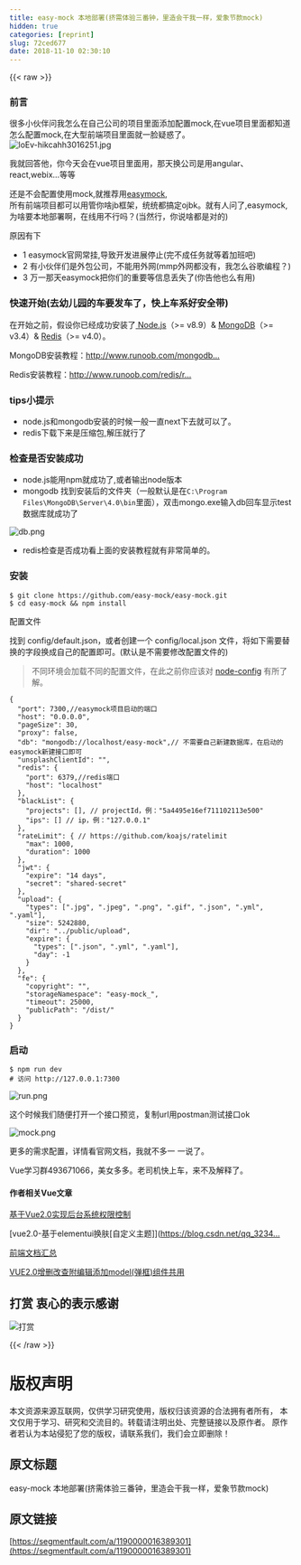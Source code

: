 ```yaml
---
title: easy-mock 本地部署(挤需体验三番钟，里造会干我一样，爱象节款mock)
hidden: true
categories: [reprint]
slug: 72ced677
date: 2018-11-10 02:30:10
---
```


{{< raw >}}
<h3 id="articleHeader0">&#x524D;&#x8A00;</h3><p>&#x5F88;&#x591A;&#x5C0F;&#x4F19;&#x4F34;&#x95EE;&#x6211;&#x600E;&#x4E48;&#x5728;&#x81EA;&#x5DF1;&#x516C;&#x53F8;&#x7684;&#x9879;&#x76EE;&#x91CC;&#x9762;&#x6DFB;&#x52A0;&#x914D;&#x7F6E;mock,&#x5728;vue&#x9879;&#x76EE;&#x91CC;&#x9762;&#x90FD;&#x77E5;&#x9053;&#x600E;&#x4E48;&#x914D;&#x7F6E;mock,&#x5728;&#x5927;&#x578B;&#x524D;&#x7AEF;&#x9879;&#x76EE;&#x91CC;&#x9762;&#x5C31;&#x4E00;&#x8138;&#x7591;&#x60D1;&#x4E86;&#x3002;<br><span class="img-wrap"><img data-src="/img/remote/1460000016389304?w=330&amp;h=331" src="https://static.alili.tech/img/remote/1460000016389304?w=330&amp;h=331" alt="loEv-hikcahh3016251.jpg" title="loEv-hikcahh3016251.jpg" style="cursor:pointer;display:inline"></span></p><p>&#x6211;&#x5C31;&#x56DE;&#x7B54;&#x4ED6;&#xFF0C;&#x4F60;&#x4ECA;&#x5929;&#x4F1A;&#x5728;vue&#x9879;&#x76EE;&#x91CC;&#x9762;&#x7528;&#xFF0C;&#x90A3;&#x5929;&#x6362;&#x516C;&#x53F8;&#x662F;&#x7528;angular&#x3001;react,webix...&#x7B49;&#x7B49;</p><p>&#x8FD8;&#x662F;&#x4E0D;&#x4F1A;&#x914D;&#x7F6E;&#x4F7F;&#x7528;mock,&#x5C31;&#x63A8;&#x8350;&#x7528;<a href="https://easy-mock.com" rel="nofollow noreferrer" target="_blank">easymock</a>,<br>&#x6240;&#x6709;&#x524D;&#x7AEF;&#x9879;&#x76EE;&#x90FD;&#x53EF;&#x4EE5;&#x7528;&#x7BA1;&#x4F60;&#x5565;jb&#x6846;&#x67B6;&#xFF0C;&#x7EDF;&#x7EDF;&#x90FD;&#x641E;&#x5B9A;ojbk&#x3002;&#x5C31;&#x6709;&#x4EBA;&#x95EE;&#x4E86;,easymock,&#x4E3A;&#x5565;&#x8981;&#x672C;&#x5730;&#x90E8;&#x7F72;&#x554A;&#xFF0C;&#x5728;&#x7EBF;&#x7528;&#x4E0D;&#x884C;&#x5417;&#xFF1F;(&#x5F53;&#x7136;&#x884C;&#xFF0C;&#x4F60;&#x8BF4;&#x5565;&#x90FD;&#x662F;&#x5BF9;&#x7684;)</p><p>&#x539F;&#x56E0;&#x6709;&#x4E0B;</p><ul><li>1 easymock&#x5B98;&#x7F51;&#x5E38;&#x6302;,&#x5BFC;&#x81F4;&#x5F00;&#x53D1;&#x8FDB;&#x5C55;&#x505C;&#x6B62;(&#x5B8C;&#x4E0D;&#x6210;&#x4EFB;&#x52A1;&#x5C31;&#x7B49;&#x7740;&#x52A0;&#x73ED;&#x5427;)</li><li>2 &#x6709;&#x5C0F;&#x4F19;&#x4F34;&#x4EEC;&#x662F;&#x5916;&#x5305;&#x516C;&#x53F8;&#xFF0C;&#x4E0D;&#x80FD;&#x7528;&#x5916;&#x7F51;(mmp&#x5916;&#x7F51;&#x90FD;&#x6CA1;&#x6709;&#xFF0C;&#x6211;&#x600E;&#x4E48;&#x8C37;&#x6B4C;&#x7F16;&#x7A0B;&#xFF1F;)</li><li>3 &#x4E07;&#x4E00;&#x90A3;&#x5929;easymock&#x628A;&#x4F60;&#x4EEC;&#x7684;&#x91CD;&#x8981;&#x7B49;&#x4FE1;&#x606F;&#x4E22;&#x5931;&#x4E86;(&#x4F60;&#x544A;&#x4ED6;&#x4E5F;&#x4E48;&#x6709;&#x7528;)</li></ul><h3 id="articleHeader1">&#x5FEB;&#x901F;&#x5F00;&#x59CB;(&#x53BB;&#x5E7C;&#x513F;&#x56ED;&#x7684;&#x8F66;&#x8981;&#x53D1;&#x8F66;&#x4E86;&#xFF0C;&#x5FEB;&#x4E0A;&#x8F66;&#x7CFB;&#x597D;&#x5B89;&#x5168;&#x5E26;)</h3><p>&#x5728;&#x5F00;&#x59CB;&#x4E4B;&#x524D;&#xFF0C;&#x5047;&#x8BBE;&#x4F60;&#x5DF2;&#x7ECF;&#x6210;&#x529F;&#x5B89;&#x88C5;&#x4E86;<a href="https://nodejs.org/en/download/" rel="nofollow noreferrer" target="_blank"> Node.js</a>&#xFF08;&gt;= v8.9&#xFF09;&amp; <a href="https://www.mongodb.com/" rel="nofollow noreferrer" target="_blank">MongoDB</a>&#xFF08;&gt;= v3.4&#xFF09;&amp; <a href="https://redis.io/" rel="nofollow noreferrer" target="_blank">Redis</a>&#xFF08;&gt;= v4.0&#xFF09;&#x3002;</p><p>MongoDB&#x5B89;&#x88C5;&#x6559;&#x7A0B;&#xFF1A;<a href="http://www.runoob.com/mongodb/mongodb-window-install.html" rel="nofollow noreferrer" target="_blank">http://www.runoob.com/mongodb...</a></p><p>Redis&#x5B89;&#x88C5;&#x6559;&#x7A0B;&#xFF1A;<a href="http://www.runoob.com/redis/redis-install.html" rel="nofollow noreferrer" target="_blank">http://www.runoob.com/redis/r...</a></p><h3 id="articleHeader2">tips&#x5C0F;&#x63D0;&#x793A;</h3><ul><li>node.js&#x548C;mongodb&#x5B89;&#x88C5;&#x7684;&#x65F6;&#x5019;&#x4E00;&#x822C;&#x4E00;&#x76F4;next&#x4E0B;&#x53BB;&#x5C31;&#x53EF;&#x4EE5;&#x4E86;&#x3002;</li><li>redis&#x4E0B;&#x8F7D;&#x4E0B;&#x6765;&#x662F;&#x538B;&#x7F29;&#x5305;,&#x89E3;&#x538B;&#x5C31;&#x884C;&#x4E86;</li></ul><h3 id="articleHeader3">&#x68C0;&#x67E5;&#x662F;&#x5426;&#x5B89;&#x88C5;&#x6210;&#x529F;</h3><ul><li>node.js&#x80FD;&#x7528;npm&#x5C31;&#x6210;&#x529F;&#x4E86;,&#x6216;&#x8005;&#x8F93;&#x51FA;node&#x7248;&#x672C;</li><li>mongodb &#x627E;&#x5230;&#x5B89;&#x88C5;&#x540E;&#x7684;&#x6587;&#x4EF6;&#x5939;&#xFF08;&#x4E00;&#x822C;&#x9ED8;&#x8BA4;&#x662F;&#x5728;<code>C:\Program Files\MongoDB\Server\4.0\bin</code>&#x91CC;&#x9762;&#xFF09;&#xFF0C;&#x53CC;&#x51FB;mongo.exe&#x8F93;&#x5165;db&#x56DE;&#x8F66;&#x663E;&#x793A;test&#x6570;&#x636E;&#x5E93;&#x5C31;&#x6210;&#x529F;&#x4E86;</li></ul><p><span class="img-wrap"><img data-src="/img/remote/1460000016389305?w=993&amp;h=519" src="https://static.alili.tech/img/remote/1460000016389305?w=993&amp;h=519" alt="db.png" title="db.png" style="cursor:pointer;display:inline"></span></p><ul><li>redis&#x68C0;&#x67E5;&#x662F;&#x5426;&#x6210;&#x529F;&#x770B;&#x4E0A;&#x9762;&#x7684;&#x5B89;&#x88C5;&#x6559;&#x7A0B;&#x5C31;&#x6709;&#x975E;&#x5E38;&#x7B80;&#x5355;&#x7684;&#x3002;</li></ul><h3 id="articleHeader4">&#x5B89;&#x88C5;</h3><div class="widget-codetool" style="display:none"><div class="widget-codetool--inner"><span class="selectCode code-tool" data-toggle="tooltip" data-placement="top" title="" data-original-title="&#x5168;&#x9009;"></span> <span type="button" class="copyCode code-tool" data-toggle="tooltip" data-placement="top" data-clipboard-text="$ git clone https://github.com/easy-mock/easy-mock.git
$ cd easy-mock &amp;&amp; npm install" title="" data-original-title="&#x590D;&#x5236;"></span> <span type="button" class="saveToNote code-tool" data-toggle="tooltip" data-placement="top" title="" data-original-title="&#x653E;&#x8FDB;&#x7B14;&#x8BB0;"></span></div></div><pre class="hljs crmsh"><code>$ git <span class="hljs-keyword">clone</span> <span class="hljs-title">https</span>://github.com/easy-mock/easy-mock.git
$ cd easy-mock &amp;&amp; npm install</code></pre><p>&#x914D;&#x7F6E;&#x6587;&#x4EF6;</p><p>&#x627E;&#x5230; config/default.json&#xFF0C;&#x6216;&#x8005;&#x521B;&#x5EFA;&#x4E00;&#x4E2A; config/local.json &#x6587;&#x4EF6;&#xFF0C;&#x5C06;&#x5982;&#x4E0B;&#x9700;&#x8981;&#x66FF;&#x6362;&#x7684;&#x5B57;&#x6BB5;&#x6362;&#x6210;&#x81EA;&#x5DF1;&#x7684;&#x914D;&#x7F6E;&#x5373;&#x53EF;&#x3002;(&#x9ED8;&#x8BA4;&#x662F;&#x4E0D;&#x9700;&#x8981;&#x4FEE;&#x6539;&#x914D;&#x7F6E;&#x6587;&#x4EF6;&#x7684;)</p><blockquote>&#x4E0D;&#x540C;&#x73AF;&#x5883;&#x4F1A;&#x52A0;&#x8F7D;&#x4E0D;&#x540C;&#x7684;&#x914D;&#x7F6E;&#x6587;&#x4EF6;&#xFF0C;&#x5728;&#x6B64;&#x4E4B;&#x524D;&#x4F60;&#x5E94;&#x8BE5;&#x5BF9; <a href="https://github.com/lorenwest/node-config" rel="nofollow noreferrer" target="_blank">node-config</a> &#x6709;&#x6240;&#x4E86;&#x89E3;&#x3002;</blockquote><div class="widget-codetool" style="display:none"><div class="widget-codetool--inner"><span class="selectCode code-tool" data-toggle="tooltip" data-placement="top" title="" data-original-title="&#x5168;&#x9009;"></span> <span type="button" class="copyCode code-tool" data-toggle="tooltip" data-placement="top" data-clipboard-text="{
  &quot;port&quot;: 7300,//easymock&#x9879;&#x76EE;&#x542F;&#x52A8;&#x7684;&#x7AEF;&#x53E3;
  &quot;host&quot;: &quot;0.0.0.0&quot;,
  &quot;pageSize&quot;: 30,
  &quot;proxy&quot;: false,
  &quot;db&quot;: &quot;mongodb://localhost/easy-mock&quot;,// &#x4E0D;&#x9700;&#x8981;&#x81EA;&#x5DF1;&#x65B0;&#x5EFA;&#x6570;&#x636E;&#x5E93;&#xFF0C;&#x5728;&#x542F;&#x52A8;&#x7684;easymock&#x65B0;&#x5EFA;&#x63A5;&#x53E3;&#x5373;&#x53EF;
  &quot;unsplashClientId&quot;: &quot;&quot;,
  &quot;redis&quot;: {
    &quot;port&quot;: 6379,//redis&#x7AEF;&#x53E3;
    &quot;host&quot;: &quot;localhost&quot;
  },
  &quot;blackList&quot;: {
    &quot;projects&quot;: [], // projectId&#xFF0C;&#x4F8B;&#xFF1A;&quot;5a4495e16ef711102113e500&quot;
    &quot;ips&quot;: [] // ip&#xFF0C;&#x4F8B;&#xFF1A;&quot;127.0.0.1&quot;
  },
  &quot;rateLimit&quot;: { // https://github.com/koajs/ratelimit
    &quot;max&quot;: 1000,
    &quot;duration&quot;: 1000
  },
  &quot;jwt&quot;: {
    &quot;expire&quot;: &quot;14 days&quot;,
    &quot;secret&quot;: &quot;shared-secret&quot;
  },
  &quot;upload&quot;: {
    &quot;types&quot;: [&quot;.jpg&quot;, &quot;.jpeg&quot;, &quot;.png&quot;, &quot;.gif&quot;, &quot;.json&quot;, &quot;.yml&quot;, &quot;.yaml&quot;],
    &quot;size&quot;: 5242880,
    &quot;dir&quot;: &quot;../public/upload&quot;,
    &quot;expire&quot;: {
      &quot;types&quot;: [&quot;.json&quot;, &quot;.yml&quot;, &quot;.yaml&quot;],
      &quot;day&quot;: -1
    }
  },
  &quot;fe&quot;: {
    &quot;copyright&quot;: &quot;&quot;,
    &quot;storageNamespace&quot;: &quot;easy-mock_&quot;,
    &quot;timeout&quot;: 25000,
    &quot;publicPath&quot;: &quot;/dist/&quot;
  }
}" title="" data-original-title="&#x590D;&#x5236;"></span> <span type="button" class="saveToNote code-tool" data-toggle="tooltip" data-placement="top" title="" data-original-title="&#x653E;&#x8FDB;&#x7B14;&#x8BB0;"></span></div></div><pre class="hljs clojure"><code>{
  <span class="hljs-string">&quot;port&quot;</span>: <span class="hljs-number">7300</span>,//easymock&#x9879;&#x76EE;&#x542F;&#x52A8;&#x7684;&#x7AEF;&#x53E3;
  <span class="hljs-string">&quot;host&quot;</span>: <span class="hljs-string">&quot;0.0.0.0&quot;</span>,
  <span class="hljs-string">&quot;pageSize&quot;</span>: <span class="hljs-number">30</span>,
  <span class="hljs-string">&quot;proxy&quot;</span>: <span class="hljs-literal">false</span>,
  <span class="hljs-string">&quot;db&quot;</span>: <span class="hljs-string">&quot;mongodb://localhost/easy-mock&quot;</span>,// &#x4E0D;&#x9700;&#x8981;&#x81EA;&#x5DF1;&#x65B0;&#x5EFA;&#x6570;&#x636E;&#x5E93;&#xFF0C;&#x5728;&#x542F;&#x52A8;&#x7684;easymock&#x65B0;&#x5EFA;&#x63A5;&#x53E3;&#x5373;&#x53EF;
  <span class="hljs-string">&quot;unsplashClientId&quot;</span>: <span class="hljs-string">&quot;&quot;</span>,
  <span class="hljs-string">&quot;redis&quot;</span>: {
    <span class="hljs-string">&quot;port&quot;</span>: <span class="hljs-number">6379</span>,//redis&#x7AEF;&#x53E3;
    <span class="hljs-string">&quot;host&quot;</span>: <span class="hljs-string">&quot;localhost&quot;</span>
  },
  <span class="hljs-string">&quot;blackList&quot;</span>: {
    <span class="hljs-string">&quot;projects&quot;</span>: [], // projectId&#xFF0C;&#x4F8B;&#xFF1A;<span class="hljs-string">&quot;5a4495e16ef711102113e500&quot;</span>
    <span class="hljs-string">&quot;ips&quot;</span>: [] // ip&#xFF0C;&#x4F8B;&#xFF1A;<span class="hljs-string">&quot;127.0.0.1&quot;</span>
  },
  <span class="hljs-string">&quot;rateLimit&quot;</span>: { // https://github.com/koajs/ratelimit
    <span class="hljs-string">&quot;max&quot;</span>: <span class="hljs-number">1000</span>,
    <span class="hljs-string">&quot;duration&quot;</span>: <span class="hljs-number">1000</span>
  },
  <span class="hljs-string">&quot;jwt&quot;</span>: {
    <span class="hljs-string">&quot;expire&quot;</span>: <span class="hljs-string">&quot;14 days&quot;</span>,
    <span class="hljs-string">&quot;secret&quot;</span>: <span class="hljs-string">&quot;shared-secret&quot;</span>
  },
  <span class="hljs-string">&quot;upload&quot;</span>: {
    <span class="hljs-string">&quot;types&quot;</span>: [<span class="hljs-string">&quot;.jpg&quot;</span>, <span class="hljs-string">&quot;.jpeg&quot;</span>, <span class="hljs-string">&quot;.png&quot;</span>, <span class="hljs-string">&quot;.gif&quot;</span>, <span class="hljs-string">&quot;.json&quot;</span>, <span class="hljs-string">&quot;.yml&quot;</span>, <span class="hljs-string">&quot;.yaml&quot;</span>],
    <span class="hljs-string">&quot;size&quot;</span>: <span class="hljs-number">5242880</span>,
    <span class="hljs-string">&quot;dir&quot;</span>: <span class="hljs-string">&quot;../public/upload&quot;</span>,
    <span class="hljs-string">&quot;expire&quot;</span>: {
      <span class="hljs-string">&quot;types&quot;</span>: [<span class="hljs-string">&quot;.json&quot;</span>, <span class="hljs-string">&quot;.yml&quot;</span>, <span class="hljs-string">&quot;.yaml&quot;</span>],
      <span class="hljs-string">&quot;day&quot;</span>: <span class="hljs-number">-1</span>
    }
  },
  <span class="hljs-string">&quot;fe&quot;</span>: {
    <span class="hljs-string">&quot;copyright&quot;</span>: <span class="hljs-string">&quot;&quot;</span>,
    <span class="hljs-string">&quot;storageNamespace&quot;</span>: <span class="hljs-string">&quot;easy-mock_&quot;</span>,
    <span class="hljs-string">&quot;timeout&quot;</span>: <span class="hljs-number">25000</span>,
    <span class="hljs-string">&quot;publicPath&quot;</span>: <span class="hljs-string">&quot;/dist/&quot;</span>
  }
}</code></pre><h3 id="articleHeader5">&#x542F;&#x52A8;</h3><div class="widget-codetool" style="display:none"><div class="widget-codetool--inner"><span class="selectCode code-tool" data-toggle="tooltip" data-placement="top" title="" data-original-title="&#x5168;&#x9009;"></span> <span type="button" class="copyCode code-tool" data-toggle="tooltip" data-placement="top" data-clipboard-text="$ npm run dev
# &#x8BBF;&#x95EE; http://127.0.0.1:7300" title="" data-original-title="&#x590D;&#x5236;"></span> <span type="button" class="saveToNote code-tool" data-toggle="tooltip" data-placement="top" title="" data-original-title="&#x653E;&#x8FDB;&#x7B14;&#x8BB0;"></span></div></div><pre class="hljs dockerfile"><code>$ npm <span class="hljs-keyword">run</span><span class="bash"> dev
</span><span class="hljs-comment"># &#x8BBF;&#x95EE; http://127.0.0.1:7300</span></code></pre><p><span class="img-wrap"><img data-src="/img/remote/1460000016389306?w=1240&amp;h=627" src="https://static.alili.tech/img/remote/1460000016389306?w=1240&amp;h=627" alt="run.png" title="run.png" style="cursor:pointer;display:inline"></span></p><p>&#x8FD9;&#x4E2A;&#x65F6;&#x5019;&#x6211;&#x4EEC;&#x968F;&#x4FBF;&#x6253;&#x5F00;&#x4E00;&#x4E2A;&#x63A5;&#x53E3;&#x9884;&#x89C8;&#xFF0C;&#x590D;&#x5236;url&#x7528;postman&#x6D4B;&#x8BD5;&#x63A5;&#x53E3;ok</p><p><span class="img-wrap"><img data-src="/img/remote/1460000016389307" src="https://static.alili.tech/img/remote/1460000016389307" alt="mock.png" title="mock.png" style="cursor:pointer;display:inline"></span></p><p>&#x66F4;&#x591A;&#x7684;&#x9700;&#x6C42;&#x914D;&#x7F6E;&#xFF0C;&#x8BE6;&#x60C5;&#x770B;&#x5B98;&#x7F51;&#x6587;&#x6863;&#xFF0C;&#x6211;&#x5C31;&#x4E0D;&#x591A;&#x4E00; &#x4E00;&#x8BF4;&#x4E86;&#x3002;</p><p>Vue&#x5B66;&#x4E60;&#x7FA4;493671066&#xFF0C;&#x7F8E;&#x5973;&#x591A;&#x591A;&#x3002;&#x8001;&#x53F8;&#x673A;&#x5FEB;&#x4E0A;&#x8F66;&#xFF0C;&#x6765;&#x4E0D;&#x53CA;&#x89E3;&#x91CA;&#x4E86;&#x3002;</p><h4>&#x4F5C;&#x8005;&#x76F8;&#x5173;Vue&#x6587;&#x7AE0;</h4><p><a href="https://github.com/mgbq/vue-permission" rel="nofollow noreferrer" target="_blank">&#x57FA;&#x4E8E;Vue2.0&#x5B9E;&#x73B0;&#x540E;&#x53F0;&#x7CFB;&#x7EDF;&#x6743;&#x9650;&#x63A7;&#x5236;</a></p><p>[vue2.0-&#x57FA;&#x4E8E;elementui&#x6362;&#x80A4;[&#x81EA;&#x5B9A;&#x4E49;&#x4E3B;&#x9898;]](<a href="https://blog.csdn.net/qq_32340877/article/details/80176987)" rel="nofollow noreferrer" target="_blank">https://blog.csdn.net/qq_3234...</a></p><p><a href="https://github.com/mgbq/front-end-Doc" rel="nofollow noreferrer" target="_blank">&#x524D;&#x7AEF;&#x6587;&#x6863;&#x6C47;&#x603B;</a></p><p><a href="https://github.com/mgbq/Vue-admin" rel="nofollow noreferrer" target="_blank">VUE2.0&#x589E;&#x5220;&#x6539;&#x67E5;&#x9644;&#x7F16;&#x8F91;&#x6DFB;&#x52A0;model(&#x5F39;&#x6846;)&#x7EC4;&#x4EF6;&#x5171;&#x7528;</a></p><h2 id="articleHeader6">&#x6253;&#x8D4F; &#x8877;&#x5FC3;&#x7684;&#x8868;&#x793A;&#x611F;&#x8C22;</h2><p><span class="img-wrap"><img data-src="/img/remote/1460000013472321?w=425&amp;h=425" src="https://static.alili.tech/img/remote/1460000013472321?w=425&amp;h=425" alt="&#x6253;&#x8D4F;" title="&#x6253;&#x8D4F;" style="cursor:pointer;display:inline"></span></p>
{{< /raw >}}

# 版权声明
本文资源来源互联网，仅供学习研究使用，版权归该资源的合法拥有者所有，
本文仅用于学习、研究和交流目的。转载请注明出处、完整链接以及原作者。
原作者若认为本站侵犯了您的版权，请联系我们，我们会立即删除！

## 原文标题
easy-mock 本地部署(挤需体验三番钟，里造会干我一样，爱象节款mock)

## 原文链接
[https://segmentfault.com/a/1190000016389301](https://segmentfault.com/a/1190000016389301)

